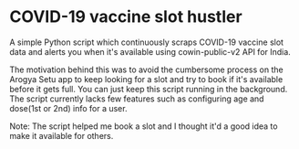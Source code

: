 # COVID-19 vaccine slot hustler
A simple Python script which continuously scraps COVID-19 vaccine slot data and alerts you when it's available using cowin-public-v2 API for India.

The motivation behind this was to avoid the cumbersome process on the Arogya Setu app to keep looking for a slot and try to book if it's available before it gets full. You can just keep this script running in the background. The script currently lacks few features such as configuring age and dose(1st or 2nd) info for a user.

Note: The script helped me book a slot and I thought it'd a good idea to make it available for others.
